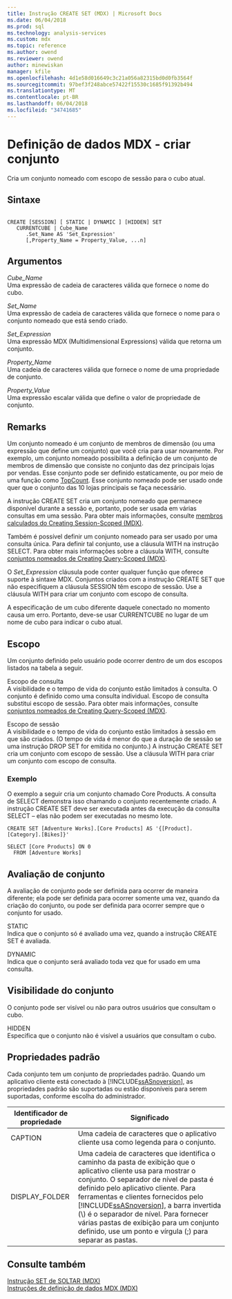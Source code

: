 ```yaml
---
title: Instrução CREATE SET (MDX) | Microsoft Docs
ms.date: 06/04/2018
ms.prod: sql
ms.technology: analysis-services
ms.custom: mdx
ms.topic: reference
ms.author: owend
ms.reviewer: owend
author: minewiskan
manager: kfile
ms.openlocfilehash: 4d1e58d016649c3c21a056a82315bd0d0fb3564f
ms.sourcegitcommit: 97bef3f248abce57422f15530c1685f91392b494
ms.translationtype: MT
ms.contentlocale: pt-BR
ms.lasthandoff: 06/04/2018
ms.locfileid: "34741685"
---
```

# <a name="mdx-data-definition---create-set"></a>Definição de dados MDX - criar conjunto


  Cria um conjunto nomeado com escopo de sessão para o cubo atual.  
  
## <a name="syntax"></a>Sintaxe  
  
```  
  
CREATE [SESSION] [ STATIC | DYNAMIC ] [HIDDEN] SET   
   CURRENTCUBE | Cube_Name  
      .Set_Name AS 'Set_Expression'  
      [,Property_Name = Property_Value, ...n]  
```  
  
## <a name="arguments"></a>Argumentos  
 *Cube_Name*  
 Uma expressão de cadeia de caracteres válida que fornece o nome do cubo.  
  
 *Set_Name*  
 Uma expressão de cadeia de caracteres válida que fornece o nome para o conjunto nomeado que está sendo criado.  
  
 *Set_Expression*  
 Uma expressão MDX (Multidimensional Expressions) válida que retorna um conjunto.  
  
 *Property_Name*  
 Uma cadeia de caracteres válida que fornece o nome de uma propriedade de conjunto.  
  
 *Property_Value*  
 Uma expressão escalar válida que define o valor de propriedade de conjunto.  
  
## <a name="remarks"></a>Remarks  
 Um conjunto nomeado é um conjunto de membros de dimensão (ou uma expressão que define um conjunto) que você cria para usar novamente. Por exemplo, um conjunto nomeado possibilita a definição de um conjunto de membros de dimensão que consiste no conjunto das dez principais lojas por vendas. Esse conjunto pode ser definido estaticamente, ou por meio de uma função como [TopCount](../mdx/topcount-mdx.md). Esse conjunto nomeado pode ser usado onde quer que o conjunto das 10 lojas principais se faça necessário.  
  
 A instrução CREATE SET cria um conjunto nomeado que permanece disponível durante a sessão e, portanto, pode ser usada em várias consultas em uma sessão. Para obter mais informações, consulte [membros calculados do Creating Session-Scoped &#40;MDX&#41;](../analysis-services/multidimensional-models/mdx/mdx-calculated-members-session-scoped-calculated-members.md).  
  
 Também é possível definir um conjunto nomeado para ser usado por uma consulta única. Para definir tal conjunto, use a cláusula WITH na instrução SELECT. Para obter mais informações sobre a cláusula WITH, consulte [conjuntos nomeados de Creating Query-Scoped &#40;MDX&#41;](../analysis-services/multidimensional-models/mdx/mdx-named-sets-creating-query-scoped-named-sets.md).  
  
 O *Set_Expression* cláusula pode conter qualquer função que oferece suporte à sintaxe MDX. Conjuntos criados com a instrução CREATE SET que não especifiquem a cláusula SESSION têm escopo de sessão. Use a cláusula WITH para criar um conjunto com escopo de consulta.  
  
 A especificação de um cubo diferente daquele conectado no momento causa um erro. Portanto, deve-se usar CURRENTCUBE no lugar de um nome de cubo para indicar o cubo atual.  
  
## <a name="scope"></a>Escopo  
 Um conjunto definido pelo usuário pode ocorrer dentro de um dos escopos listados na tabela a seguir.  
  
 Escopo de consulta  
 A visibilidade e o tempo de vida do conjunto estão limitados à consulta. O conjunto é definido como uma consulta individual. Escopo de consulta substitui escopo de sessão. Para obter mais informações, consulte [conjuntos nomeados de Creating Query-Scoped &#40;MDX&#41;](../analysis-services/multidimensional-models/mdx/mdx-named-sets-creating-query-scoped-named-sets.md).  
  
 Escopo de sessão  
 A visibilidade e o tempo de vida do conjunto estão limitados à sessão em que são criados. (O tempo de vida é menor do que a duração de sessão se uma instrução DROP SET for emitida no conjunto.) A instrução CREATE SET cria um conjunto com escopo de sessão. Use a cláusula WITH para criar um conjunto com escopo de consulta.  
  
### <a name="example"></a>Exemplo  
 O exemplo a seguir cria um conjunto chamado Core Products. A consulta de SELECT demonstra isso chamando o conjunto recentemente criado. A instrução CREATE SET deve ser executada antes da execução da consulta SELECT – elas não podem ser executadas no mesmo lote.  
  
```  
CREATE SET [Adventure Works].[Core Products] AS '{[Product].[Category].[Bikes]}'  
  
SELECT [Core Products] ON 0  
  FROM [Adventure Works]  
```  
  
## <a name="set-evaluation"></a>Avaliação de conjunto  
 A avaliação de conjunto pode ser definida para ocorrer de maneira diferente; ela pode ser definida para ocorrer somente uma vez, quando da criação do conjunto, ou pode ser definida para ocorrer sempre que o conjunto for usado.  
  
 STATIC  
 Indica que o conjunto só é avaliado uma vez, quando a instrução CREATE SET é avaliada.  
  
 DYNAMIC  
 Indica que o conjunto será avaliado toda vez que for usado em uma consulta.  
  
## <a name="set-visibility"></a>Visibilidade do conjunto  
 O conjunto pode ser visível ou não para outros usuários que consultam o cubo.  
  
 HIDDEN  
 Especifica que o conjunto não é visível a usuários que consultam o cubo.  
  
## <a name="standard-properties"></a>Propriedades padrão  
 Cada conjunto tem um conjunto de propriedades padrão. Quando um aplicativo cliente está conectado à [!INCLUDE[ssASnoversion](../includes/ssasnoversion-md.md)], as propriedades padrão são suportadas ou estão disponíveis para serem suportadas, conforme escolha do administrador.  
  
|Identificador de propriedade|Significado|  
|-------------------------|-------------|  
|CAPTION|Uma cadeia de caracteres que o aplicativo cliente usa como legenda para o conjunto.|  
|DISPLAY_FOLDER|Uma cadeia de caracteres que identifica o caminho da pasta de exibição que o aplicativo cliente usa para mostrar o conjunto. O separador de nível de pasta é definido pelo aplicativo cliente. Para ferramentas e clientes fornecidos pelo [!INCLUDE[ssASnoversion](../includes/ssasnoversion-md.md)], a barra invertida (\\) é o separador de nível. Para fornecer várias pastas de exibição para um conjunto definido, use um ponto e vírgula (;) para separar as pastas.|  
  
## <a name="see-also"></a>Consulte também  
 [Instrução SET de SOLTAR &#40;MDX&#41;](../mdx/mdx-data-definition-drop-set.md)   
 [Instruções de definição de dados MDX &#40;MDX&#41;](../mdx/mdx-data-definition-statements-mdx.md)  
  
  
